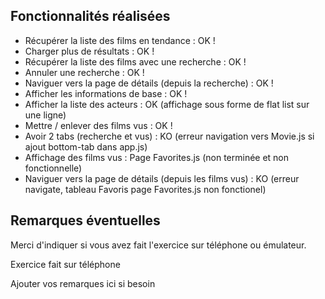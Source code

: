 ## Fonctionnalités réalisées

* Récupérer la liste des films en tendance :                    OK !
* Charger plus de résultats :                                   OK !
* Récupérer la liste des films avec une recherche :             OK !
* Annuler une recherche :                                       OK !
* Naviguer vers la page de détails (depuis la recherche) :      OK !
* Afficher les informations de base :                           OK !
* Afficher la liste des acteurs :                               OK (affichage sous forme de flat list sur une ligne)
* Mettre / enlever des films vus :                              OK !
* Avoir 2 tabs (recherche et vus) :                             KO (erreur navigation vers Movie.js si ajout bottom-tab dans app.js)
* Affichage des films vus :                                     Page Favorites.js (non terminée et non fonctionnelle)
* Naviguer vers la page de détails (depuis les films vus) :     KO (erreur navigate, tableau Favoris page Favorites.js non fonctionel)



## Remarques éventuelles

Merci d'indiquer si vous avez fait l'exercice sur téléphone ou émulateur. 

Exercice fait sur téléphone

Ajouter vos remarques ici si besoin
